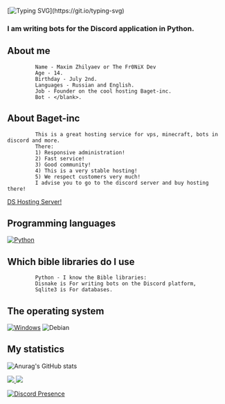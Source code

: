 [![Typing SVG](https://readme-typing-svg.herokuapp.com?color=%e292ee&lines=Hi!+My+name+is+Maxim+or+The_Fr0NiX_Dev!)](https://git.io/typing-svg)

### I am writing bots for the Discord application in Python.

## About me
             Name - Maxim Zhilyaev or The Fr0NiX Dev
             Age - 14.
             Birthday - July 2nd.
             Languages - Russian and English.
             Job - Founder on the cool hosting Baget-inc.
             Bot - </blank>.

## About Baget-inc
             This is a great hosting service for vps, minecraft, bots in discord and more.
             There: 
             1) Responsive administration!
             2) Fast service!
             3) Good community!
             4) This is a very stable hosting! 
             5) We respect customers very much!
             I advise you to go to the discord server and buy hosting there!

[DS Hosting Server!](https://discord.gg/cq68fVcdkH)


## Programming languages
  [![Python](https://img.shields.io/badge/python-3670A0?style=for-the-badge&logo=python&logoColor=ffdd54)](https://www.python.org/)

## Which bible libraries do I use
             Python - I know the Bible libraries:
             Disnake is For writing bots on the Discord platform,
             Sqlite3 is For databases.

## The operating system
  [![Windows](https://img.shields.io/badge/Windows-0078D6?style=for-the-badge&logo=windows&logoColor=white)](https://www.microsoft.com/en-us/windows)
  ![Debian](https://img.shields.io/badge/Debian-D70A53?style=for-the-badge&logo=debian&logoColor=white)

## My statistics
![Anurag's GitHub stats](https://github-readme-stats.vercel.app/api?username=Fr0NiX&theme=tokyonight&show_icons=true&title_color=gruvbox)


<a href="https://github.com/Fr0NiX/github-stats">
<img src="https://github.com/Fr0NiX/github-stats/blob/master/generated/overview.svg#gh-dark-mode-only" />
<img src="https://github.com/Fr0NiX/github-stats/blob/master/generated/languages.svg#gh-dark-mode-only" />

[![Discord Presence](https://lanyard.cnrad.dev/api/806151791146041344)](https://discord.com/users/806151791146041344)
